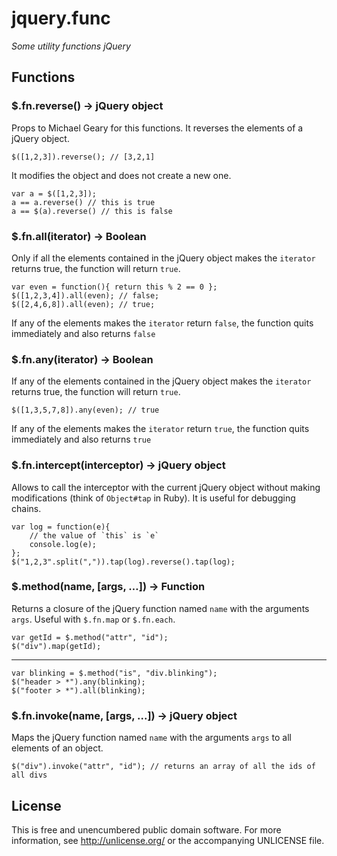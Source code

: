 # jquery.func
_Some utility functions jQuery_

## Functions
### $.fn.reverse() → jQuery object
Props to Michael Geary for this functions. It reverses the elements of a jQuery object.

	$([1,2,3]).reverse(); // [3,2,1]

It modifies the object and does not create a new one.

	var a = $([1,2,3]);
	a == a.reverse() // this is true
	a == $(a).reverse() // this is false

### $.fn.all(iterator) → Boolean
Only if all the elements contained in the jQuery object makes the `iterator` returns true, the function will return `true`.

	var even = function(){ return this % 2 == 0 };
	$([1,2,3,4]).all(even); // false;
	$([2,4,6,8]).all(even); // true;

If any of the elements makes the `iterator` return `false`, the function quits immediately and also returns `false`

### $.fn.any(iterator) → Boolean
If any of the elements contained in the jQuery object makes the `iterator` returns true, the function will return `true`.
	
	$([1,3,5,7,8]).any(even); // true

If any of the elements makes the `iterator` return `true`, the function quits immediately and also returns `true`

### $.fn.intercept(interceptor) → jQuery object
Allows to call the interceptor with the current jQuery object without making modifications (think of `Object#tap` in Ruby). It is useful for debugging chains. 

	var log = function(e){ 
		// the value of `this` is `e`
		console.log(e);
	};
	$("1,2,3".split(",")).tap(log).reverse().tap(log);

### $.method(name, [args, …]) → Function
Returns a closure of the jQuery function named `name` with the arguments `args`. Useful with `$.fn.map` or `$.fn.each`.

	var getId = $.method("attr", "id");
	$("div").map(getId);
	
---

	var blinking = $.method("is", "div.blinking");
	$("header > *").any(blinking);
	$("footer > *").all(blinking);
	
### $.fn.invoke(name, [args, ...]) → jQuery object
Maps the jQuery function named `name` with the arguments `args` to all elements of an object.

	$("div").invoke("attr", "id"); // returns an array of all the ids of all divs

## License
This is free and unencumbered public domain software. For more information, see http://unlicense.org/ or the accompanying UNLICENSE file.